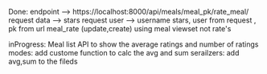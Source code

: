 Done:
    endpoint --> https://localhost:8000/api/meals/meal_pk/rate_meal/
    request data --> stars
    request user --> username
    stars, user from request , pk from url
    meal_rate (update,create) using meal viewset not rate's

inProgress:
    Meal list API to show the average ratings and number of ratings
    modes:
        add custome function to calc the avg and sum
    serailzers:
        add avg,sum to the fileds   